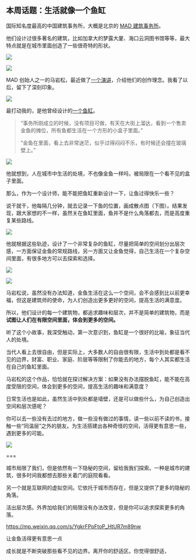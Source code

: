 ## 本周话题：生活就像一个鱼缸

国际知名度最高的中国建筑事务所，大概是北京的 [MAD 建筑事务所](http://www.i-mad.com/zh-hans/)。 

他们设计过很多著名的建筑，比如加拿大的梦露大厦、海口云洞图书馆等等，最大特点就是在城市里面创造了一些很奇特的形状。

![](https://cdn.beekka.com/blogimg/asset/202211/bg2022112907.webp)

![](https://cdn.beekka.com/blogimg/asset/202211/bg2022112908.webp)

MAD 创始人之一的马岩松，最近做了[一个演讲](https://mp.weixin.qq.com/s/YgkrFPpFtoP_HtUR7m89nw)，介绍他们的创作理念。我看了以后，留下了深刻印象。

![](https://cdn.beekka.com/blogimg/asset/202211/bg2022112605.webp)

最打动我的，是他曾经设计的[一个鱼缸](http://www.i-mad.com/zh-hans/post-art/fish-tank/)。

> “事务所刚成立的时候，没有项目可做，有天在大街上溜达，看到一个售卖金鱼的摊位，所有鱼都生活在一个方形的小盒子里面。”
> 
> “金鱼在里面，看上去非常迷茫，似乎过得闷闷不乐，有时候还会撞在玻璃壁上。”

![](https://cdn.beekka.com/blogimg/asset/202211/bg2022112606.webp)

他就想到，人在城市中生活的处境，不也像金鱼一样吗，被局限在一个看不见的盒子里面。

那么，作为一个设计师，能不能把鱼缸重新设计一下，让鱼过得快乐一些？

说干就干，他每隔几分钟，就去记录一下鱼的位置，画成散点图（下图）。结果发现，跟大家想的不一样，虽然关在鱼缸里面，鱼并不是什么角落都去，而是高度重复某些路线。

![](https://cdn.beekka.com/blogimg/asset/202211/bg2022112607.webp)

他就根据这些轨迹，设计了一个非常复杂的鱼缸，尽量把简单的空间划分出层次感，一方面保证金鱼的常规路线，另一方面又让金鱼觉得，自己生活在一个复杂空间里面，有很多地方可以去探索和选择。

![](https://cdn.beekka.com/blogimg/asset/202211/bg2022112608.webp)

![](https://cdn.beekka.com/blogimg/asset/202211/bg2022112609.webp)

马岩松说，虽然没有办法知道，金鱼生活在这么一个空间，会不会感到比以前更幸福，但这是建筑师的使命，为人们创造出更多更好的空间，提高生活的满意度。

所以，他们设计的每一个建筑物，都追求趣味和层次，并不是简单的建筑物，而是**试图让人们在有限空间里面，体会到更多的空间。**

听了这个小故事，我深受触动，第一次意识到，鱼缸是一个很好的比喻，象征当代人的处境。

当代人看上去很自由，但是实际上，大多数人的自由很有限，生活中到处都是看不见的边界，财富、职业、家庭、阶层等等限制了你能去的地方，每个人其实都生活在自己的鱼缸里面。

马岩松的这个作品，恰恰就在探讨解决方案：如果没有办法摆脱鱼缸，能不能在高度受限的空间，体会到更多的空间，提高生活的趣味和满意度？

日常生活也是如此，虽然生活中到处都是墙壁，还是可以做些什么，为自己创造出空间和层次感呢？

你可以去一些没有去过的地方，做一些没有做过的事情，读一些以前不读的书，接触一些“同温层”之外的朋友。为生活搭建出各种奇怪的空间，活得更有意思一些，遇到更多的可能。

![](https://cdn.beekka.com/blogimg/asset/202211/bg2022112610.webp)

===

城市局限了我们，但是依然有一下隐秘的空间，留给我我们探索。一种是城市的建筑，很多时间我都想去那些关着门的庭院看看。

另一个就是互联网的虚拟空间。它依托于城市而存在，但是又提供了更多的隐秘的角落。

活出层次感。外界加给我们的局限没有办法改变，但是你可以追求探索更多的角落。

https://mp.weixin.qq.com/s/YgkrFPpFtoP_HtUR7m89nw

让金鱼活得更有意思一点

成长就是不断突破那些看不见的边界。离开你的舒适区。你觉得很舒适，